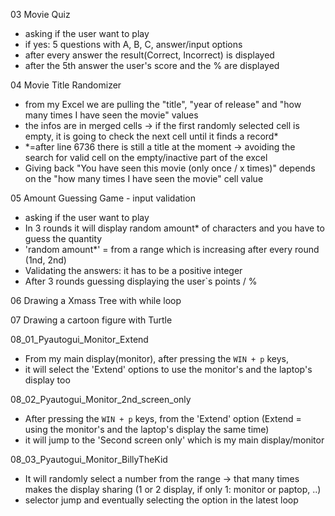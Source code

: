 03 Movie Quiz
- asking if the user want to play
- if yes: 5 questions with A, B, C, answer/input options
- after every answer the result(Correct, Incorrect) is displayed
- after the 5th answer the user's score and the % are displayed


04 Movie Title Randomizer
- from my Excel we are pulling the "title", "year of release" and "how many times I have seen the movie" values
- the infos are in merged cells -> if the first randomly selected cell is empty, it is going to check the next cell until it finds a record*
- *=after line 6736 there is still a title at the moment -> avoiding the search for valid cell on the empty/inactive part of the excel
- Giving back "You have seen this movie (only once / x times)" depends on the "how many times I have seen the movie" cell value


05 Amount Guessing Game - input validation
- asking if the user want to play
- In 3 rounds it will display random amount* of characters and you have to guess the quantity
- 'random amount*' = from a range which is increasing after every round (1nd, 2nd)
- Validating the answers: it has to be a positive integer
- After 3 rounds guessing displaying the user`s points / %


06 Drawing a Xmass Tree with while loop

07 Drawing a cartoon figure with Turtle


08_01_Pyautogui_Monitor_Extend
   - From my main display(monitor), after pressing the `WIN + p` keys, 
   - it will select the 'Extend' options to use the monitor's and the laptop's display too


08_02_Pyautogui_Monitor_2nd_screen_only
   - After pressing the `WIN + p` keys, from the 'Extend' option (Extend = using the monitor's and the laptop's display the same time)
   - it will jump to the 'Second screen only' which is my main display/monitor


08_03_Pyautogui_Monitor_BillyTheKid
   - It will randomly select a number from the range -> that many times makes the display sharing (1 or 2 display, if only 1: monitor or paptop, ..)
   - selector jump and eventually selecting the option in the latest loop

